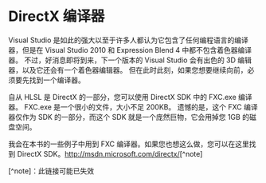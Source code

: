 # DirectX 编译器

Visual Studio 是如此的强大以至于许多人都认为它包含了任何编程语言的编译器，但是在 Visual Studio 2010 和 Expression Blend 4 中都不包含着色器编译器。
不过，好消息即将到来，下一个版本的 Visual Studio 会有出色的 3D 编辑器，以及它还会有一个着色器编辑器。
但在此时此刻，如果您想要继续向前，必须要先找到一个编译器。

自从 HLSL 是 DirectX 的一部分，您可以使用 DirectX SDK 中的 FXC.exe 编译器。
FXC.exe 是一个很小的文件，大小不足 200KB。
遗憾的是，这个 FXC 编译器仅作为 SDK 的一部分，而这个 SDK 就是一个庞然巨物，它会用掉您 1GB 的磁盘空间。

我会在本书的一些例子中用到 FXC 编译器。如果您也想这么做，您可以在这里找到 DirectX SDK。<http://msdn.microsoft.com/directx/>[^note]

[^note]：此链接可能已失效